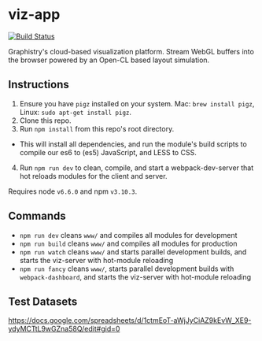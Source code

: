 # viz-app
[![Build Status](http://deploy.graphistry.com/buildStatus/icon?job=viz-app)](http://deploy.graphistry.com/job/viz-app/)

Graphistry's cloud-based visualization platform. Stream WebGL buffers into the browser powered by an Open-CL based layout simulation.

## Instructions

1. Ensure you have `pigz` installed on your system. Mac: `brew install pigz`, Linux: `sudo apt-get install pigz`.
2. Clone this repo.
3. Run `npm install` from this repo's root directory.
  - This will install all dependencies, and run the module's build scripts to compile our es6 to (es5) JavaScript, and LESS to CSS.
4. Run `npm run dev` to clean, compile, and start a webpack-dev-server that hot reloads modules for the client and server.

Requires node `v6.6.0` and npm `v3.10.3`.

## Commands

- `npm run dev` cleans `www/` and compiles all modules for development
- `npm run build` cleans `www/` and compiles all modules for production
- `npm run watch` cleans `www/` and starts parallel development builds, and starts the viz-server with hot-module reloading
- `npm run fancy` cleans `www/`, starts parallel development builds with `webpack-dashboard`, and starts the viz-server with hot-module reloading

## Test Datasets

https://docs.google.com/spreadsheets/d/1ctmEoT-aWjJyCiAZ9kEvW_XE9-ydyMCTtL9wGZna58Q/edit#gid=0
